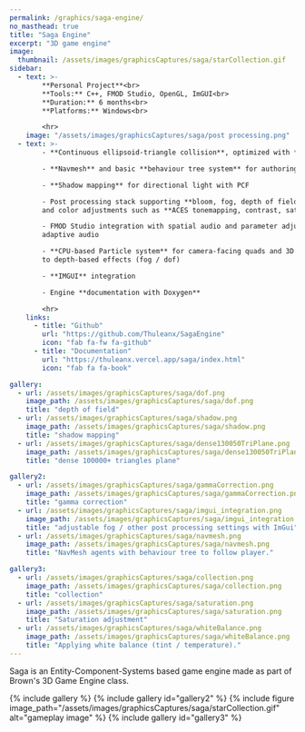 ```yaml
---
permalink: /graphics/saga-engine/
no_masthead: true
title: "Saga Engine"
excerpt: "3D game engine"
image:
  thumbnail: /assets/images/graphicsCaptures/saga/starCollection.gif
sidebar:
  - text: >-
        **Personal Project**<br>
        **Tools:** C++, FMOD Studio, OpenGL, ImGUI<br>
        **Duration:** 6 months<br>
        **Platforms:** Windows<br>

        <hr>
    image: "/assets/images/graphicsCaptures/saga/post processing.png"
  - text: >-
        - **Continuous ellipsoid-triangle collision**, optimized with **bounding volume hierarchy**

        - **Navmesh** and basic **behaviour tree system** for authoring AI

        - **Shadow mapping** for directional light with PCF

        - Post processing stack supporting **bloom, fog, depth of field** ,
        and color adjustments such as **ACES tonemapping, contrast, saturation, and white balance**.

        - FMOD Studio integration with spatial audio and parameter adjustments for 
        adaptive audio

        - **CPU-based Particle system** for camera-facing quads and 3D meshes that accurately responds 
        to depth-based effects (fog / dof)

        - **IMGUI** integration

        - Engine **documentation with Doxygen**

        <hr>
    links:
      - title: "Github"
        url: "https://github.com/Thuleanx/SagaEngine"
        icon: "fab fa-fw fa-github"
      - title: "Documentation"
        url: "https://thuleanx.vercel.app/saga/index.html"
        icon: "fab fa fa-book"

gallery:
  - url: /assets/images/graphicsCaptures/saga/dof.png
    image_path: /assets/images/graphicsCaptures/saga/dof.png
    title: "depth of field"
  - url: /assets/images/graphicsCaptures/saga/shadow.png
    image_path: /assets/images/graphicsCaptures/saga/shadow.png
    title: "shadow mapping"
  - url: /assets/images/graphicsCaptures/saga/dense130050TriPlane.png
    image_path: /assets/images/graphicsCaptures/saga/dense130050TriPlane.png
    title: "dense 100000+ triangles plane"

gallery2:
  - url: /assets/images/graphicsCaptures/saga/gammaCorrection.png
    image_path: /assets/images/graphicsCaptures/saga/gammaCorrection.png
    title: "gamma correction"
  - url: /assets/images/graphicsCaptures/saga/imgui_integration.png
    image_path: /assets/images/graphicsCaptures/saga/imgui_integration.png
    title: "adjustable fog / other post processing settings with ImGui"
  - url: /assets/images/graphicsCaptures/saga/navmesh.png
    image_path: /assets/images/graphicsCaptures/saga/navmesh.png
    title: "NavMesh agents with behaviour tree to follow player."

gallery3:
  - url: /assets/images/graphicsCaptures/saga/collection.png
    image_path: /assets/images/graphicsCaptures/saga/collection.png
    title: "collection"
  - url: /assets/images/graphicsCaptures/saga/saturation.png
    image_path: /assets/images/graphicsCaptures/saga/saturation.png
    title: "Saturation adjustment"
  - url: /assets/images/graphicsCaptures/saga/whiteBalance.png
    image_path: /assets/images/graphicsCaptures/saga/whiteBalance.png
    title: "Applying white balance (tint / temperature)."
---
```


Saga is an Entity-Component-Systems based game engine made as part of Brown's 3D Game Engine class.

{% include gallery %}
{% include gallery id="gallery2" %}
{% include figure image_path="/assets/images/graphicsCaptures/saga/starCollection.gif" alt="gameplay image" %}
{% include gallery id="gallery3" %}

